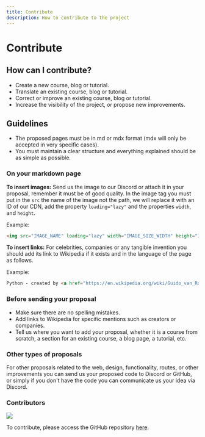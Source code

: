 ```yaml
---
title: Contribute
description: How to contribute to the project
---
```


**Contribute**
=====================

## How can I contribute?
 - Create a new course, blog or tutorial.
 - Translate an existing course, blog or tutorial.
 - Correct or improve an existing course, blog or tutorial.
 - Increase the visibility of the project, or propose new improvements.


## Guidelines
 - The proposed pages must be in md or mdx format (mdx will only be accepted in very specific cases).
 - You must maintain a clear structure and everything explained should be as simple as possible.

### On your markdown page
**To insert images:** Send us the image to our Discord or attach it in your proposal, remember it must be of good quality. In the image tag you must put in the `src` the name of the image not the path, we will replace it with an ID of our CDN, add the property `loading="lazy"` and the properties `width`, and `height`.

Example:
```html
<img src="IMAGE_NAME" loading="lazy" width="IMAGE_SIZE_WIDTH" height="IMAGE_SIZE_HEIGHT">
```

**To insert links:** For celebrities, companies or any tangible invention you should add its link to Wikipedia if it exists and in the language of the page as follows.

Example:
```html
Python - created by <a href="https://en.wikipedia.org/wiki/Guido_van_Rossum" target="_blank">Guido van Rossum</a>.
```

### Before sending your proposal
 - Make sure there are no spelling mistakes.
 - Add links to Wikipedia for specific mentions such as creators or companies.
 - Tell us where you want to add your proposal, whether it is a course from scratch, a section for an existing course, a blog page, a tutorial, etc.

### Other types of proposals
For other proposals related to the web, design, functionality, routes, or other improvements you can send us your proposed code to Discord or GitHub, or simply if you don't have the code you can communicate us your idea via Discord.

### Contributors
<a href="https://github.com/TPEOficial/veloz/graphs/contributors">
<img src="https://contrib.rocks/image?repo=TPEOficial/veloz" class="not-center" loading="lazy" />
</a>

To contribute, please access the GitHub repository [here](https://github.com/TPEOficial/veloz).